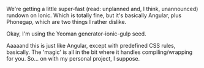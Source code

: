 We're getting a little super-fast (read: unplanned and, I think, unannounced) rundown on Ionic. Which is totally fine, but it's basically Angular, plus Phonegap, which are two things I rather dislike.

Okay, I'm using the Yeoman generator-ionic-gulp seed.

Aaaaand this is just like Angular, except with predefined CSS rules, basically. The 'magic' is all in the bit where it handles compiling/wrapping for you. So... on with my personal project, I suppose.
